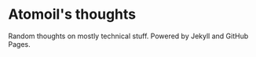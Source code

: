 # Atomoil's thoughts

Random thoughts on mostly technical stuff. Powered by Jekyll and GitHub Pages.
